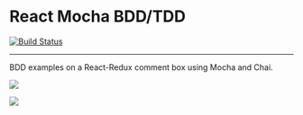 # React Mocha BDD/TDD

[![Build Status](https://travis-ci.org/dankreiger/react-mocha-bdd.svg?branch=master)](https://travis-ci.org/dankreiger/react-mocha-bdd)


***

BDD  examples on a React-Redux comment box using Mocha and Chai.


![](https://cdn-images-1.medium.com/max/800/1*CrB6isZN6YXeM1rWmnjxHw.png)

![](https://facebook.github.io/react/img/logo.svg)
